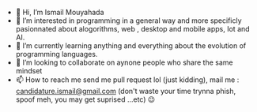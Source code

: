 - 👋 Hi, I’m Ismail Mouyahada
- 👀 I’m interested in programming in a general way and more specificly pasionnated about alogorithms, web , desktop and mobile apps, Iot and AI.
- 🌱 I’m currently learning anything and everything about the evolution of programming languages.
- 💞️ I’m looking to collaborate on aynone people who share the same mindset
- 📫 How to reach me send me pull request lol (just kidding), mail me : candidature.ismail@gmail.com (don't waste your time trynna phish, spoof meh, you may get suprised  ...etc) 😉

<!---
Ismail-Mouyahada/Ismail-Mouyahada is a ✨ special ✨ repository because its `README.md` (this file) appears on your GitHub profile.
You can click the Preview link to take a look at your changes.
--->
